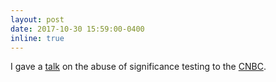 ```yaml
---
layout: post
date: 2017-10-30 15:59:00-0400
inline: true
---
```


I gave a [talk](http://slides.com/neuro_logical/pvps) on the abuse of significance testing to the [CNBC](http://www.cnbc.cmu.edu/). 
